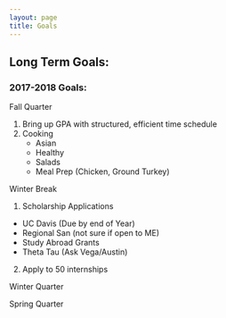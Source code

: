 ```yaml
---
layout: page
title: Goals
---
```



## Long Term Goals: 

### 2017-2018 Goals: 
Fall Quarter 
1) Bring up GPA with structured, efficient time schedule
2) Cooking
   - Asian
   - Healthy
   - Salads
   - Meal Prep (Chicken, Ground Turkey)

Winter Break
1) Scholarship Applications 
  - UC Davis (Due by end of Year) 
  - Regional San (not sure if open to ME) 
  - Study Abroad Grants 
  - Theta Tau (Ask Vega/Austin) 
2) Apply to 50 internships 

Winter Quarter 

Spring Quarter


